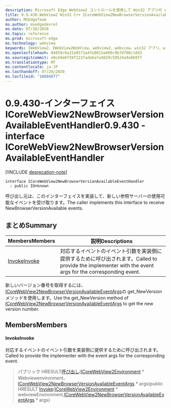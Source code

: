```yaml
---
description: Microsoft Edge WebView2 コントロールを使用して Win32 アプリの web コンテンツをホストする
title: 0.9.430-WebView2 Win32 C++ ICoreWebView2NewBrowserVersionAvailableEventHandler
author: MSEdgeTeam
ms.author: msedgedevrel
ms.date: 07/20/2020
ms.topic: reference
ms.prod: microsoft-edge
ms.technology: webview
keywords: IWebView2、IWebView2WebView、webview2、webview、win32 アプリ、win32、edge、ICoreWebView2、ICoreWebView2Host、browser control、edge html
ms.openlocfilehash: 04859c0a22e8571a4fe8015a089c9b7d708c1dd3
ms.sourcegitcommit: e0cb9e6f59f222fade6afa4829c59524a9a9b9ff
ms.translationtype: MT
ms.contentlocale: ja-JP
ms.lasthandoff: 07/20/2020
ms.locfileid: "10884877"
---
```

# <span data-ttu-id="2b1fd-104">0.9.430-インターフェイス ICoreWebView2NewBrowserVersionAvailableEventHandler</span><span class="sxs-lookup"><span data-stu-id="2b1fd-104">0.9.430 - interface ICoreWebView2NewBrowserVersionAvailableEventHandler</span></span> 

[!INCLUDE [deprecation-note](../../includes/deprecation-note.md)]

```
interface ICoreWebView2NewBrowserVersionAvailableEventHandler
  : public IUnknown
```

<span data-ttu-id="2b1fd-105">呼び出し元は、このインターフェイスを実装して、新しい参照サーバーの使用可能なイベントを受け取ります。</span><span class="sxs-lookup"><span data-stu-id="2b1fd-105">The caller implements this interface to receive NewBrowserVersionAvailable events.</span></span>

## <span data-ttu-id="2b1fd-106">まとめ</span><span class="sxs-lookup"><span data-stu-id="2b1fd-106">Summary</span></span>

 <span data-ttu-id="2b1fd-107">Members</span><span class="sxs-lookup"><span data-stu-id="2b1fd-107">Members</span></span>                        | <span data-ttu-id="2b1fd-108">説明</span><span class="sxs-lookup"><span data-stu-id="2b1fd-108">Descriptions</span></span>
--------------------------------|---------------------------------------------
[<span data-ttu-id="2b1fd-109">Invoke</span><span class="sxs-lookup"><span data-stu-id="2b1fd-109">Invoke</span></span>](#invoke) | <span data-ttu-id="2b1fd-110">対応するイベントのイベント引数を実装側に提供するために呼び出されます。</span><span class="sxs-lookup"><span data-stu-id="2b1fd-110">Called to provide the implementer with the event args for the corresponding event.</span></span>

<span data-ttu-id="2b1fd-111">新しいバージョン番号を取得するには、 [ICoreWebView2NewBrowserVersionAvailableEventArgs](ICoreWebView2NewBrowserVersionAvailableEventArgs.md)の get_NewVersion メソッドを使用します。</span><span class="sxs-lookup"><span data-stu-id="2b1fd-111">Use the get_NewVersion method of [ICoreWebView2NewBrowserVersionAvailableEventArgs](ICoreWebView2NewBrowserVersionAvailableEventArgs.md) to get the new version number.</span></span>

## <span data-ttu-id="2b1fd-112">Members</span><span class="sxs-lookup"><span data-stu-id="2b1fd-112">Members</span></span>

#### <span data-ttu-id="2b1fd-113">Invoke</span><span class="sxs-lookup"><span data-stu-id="2b1fd-113">Invoke</span></span> 

<span data-ttu-id="2b1fd-114">対応するイベントのイベント引数を実装側に提供するために呼び出されます。</span><span class="sxs-lookup"><span data-stu-id="2b1fd-114">Called to provide the implementer with the event args for the corresponding event.</span></span>

> <span data-ttu-id="2b1fd-115">パブリック HRESULT[呼び出し](#invoke)([ICoreWebView2Environment](ICoreWebView2Environment.md) \* Webviewenvironment、[ICoreWebView2NewBrowserVersionAvailableEventArgs](ICoreWebView2NewBrowserVersionAvailableEventArgs.md) \* args)</span><span class="sxs-lookup"><span data-stu-id="2b1fd-115">public HRESULT [Invoke](#invoke)([ICoreWebView2Environment](ICoreWebView2Environment.md) \* webviewEnvironment,[ICoreWebView2NewBrowserVersionAvailableEventArgs](ICoreWebView2NewBrowserVersionAvailableEventArgs.md) \* args)</span></span>

